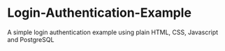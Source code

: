 # Login-Authentication-Example
A simple login authentication example using plain HTML, CSS, Javascript and PostgreSQL
